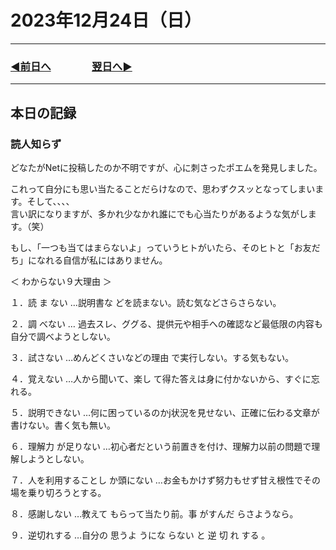 # 2023年12月24日（日）

---

### [◀️前日へ](https://github.com/yuasys/chatty-journal/blob/main/2023/12/2023-12-23.md)&emsp;&emsp;&emsp;&emsp;[翌日へ▶️](https://github.com/yuasys/chatty-journal/blob/main/2023/12/2023-12-25.md)

---

## 本日の記録

### 読人知らず
どなたがNetに投稿したのか不明ですが、心に刺さったポエムを発見しました。  

これって自分にも思い当たることだらけなので、思わずクスッとなってしまいます。そして、、、、　<br>
言い訳になりますが、多かれ少なかれ誰にでも心当たりがあるような気がします。（笑）  

もし、「一つも当てはまらないよ」っていうヒトがいたら、そのヒトと「お友だち」になれる自信が私にはありません。

＜ わからない９大理由 ＞

１．読 ま ない …説明書な どを読まない。読む気などさらさらない｡  

２．調 べない … 過去スレ、ググる、提供元や相手への確認など最低限の内容も自分で調べようとしない｡  

３．試さない …めんどくさいなどの理由 で実行しない。する気もない｡  

４．覚えない …人から聞いて、楽し て得た答えは身に付かないから、すぐに忘れる。  

５．説明できない …何に困っているのかj状況を見せない、正確に伝わる文章が書けない。書く気も無い。  

６．理解力 が足りない …初心者だという前置きを付け、理解力以前の問題で理解しようとしない｡  

７．人を利用することし か頭にない …お金もかけず努力もせず甘え根性でその場を乗り切ろうとする｡  

８．感謝しない …教えて もらって当たり前。事 がすんだ らさようなら｡  

９．逆切れする …自分の 思うよ うにな らない と 逆 切 れ する ｡  
